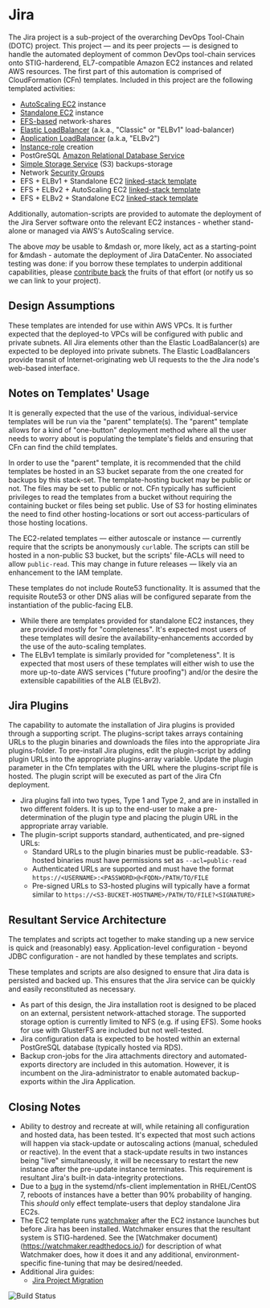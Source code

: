 # Jira

The Jira project is a sub-project of the overarching DevOps Tool-Chain (DOTC) project. This project — and its peer projects — is designed to handle the automated deployment of common DevOps tool-chain services onto STIG-harderend, EL7-compatible Amazon EC2 instances and related AWS resources. The first part of this automation is comprised of CloudFormation (CFn) templates. Included in this project are the following templated activities:

* [AutoScaling EC2](Templates/make_jira-dc_EC2-autoscale.tmplt.json) instance
* [Standalone EC2](Templates/make_jira-dc_EC2-node.tmplt.json) instance
* [EFS-based](Templates/make_jira-dc_EFS.tmplt.json) network-shares
* [Elastic LoadBalancer](Templates/make_jira-dc_ELBv1-pub.tmplt.json) (a.k.a., "Classic" or  "ELBv1" load-balancer)
* [Application LoadBalancer](Templates/make_jira-dc_ELBv2-pub.tmplt.json) (a.k.a, "ELBv2")
* [Instance-role](Templates/make_jira-dc_IAM-instance.tmplt.json) creation
* PostGreSQL [Amazon Relational Database Service](Templates/make_jira-dc_RDS.tmplt.json)
* [Simple Storage Service](Templates/make_jira-dc_S3-buckets.tmplt.json) (S3) backups-storage
* Network [Security Groups](Templates/make_jira-dc_SGs.tmplt.json)
* EFS + ELBv1 + Standalone EC2 [linked-stack template](Templates/make_jira-dc_parent-EFS-ELBv1.tmplt.json)
* EFS + ELBv2 + AutoScaling EC2 [linked-stack template](Templates/make_jira-dc_parent-EFS-ELBv2-autoscale.tmplt.json)
* EFS + ELBv2 + Standalone EC2 [linked-stack template](Templates/make_jira-dc_parent-EFS-ELBv2-instance.tmplt.json)

Additionally, automation-scripts are provided to automate the deployment of the Jira Server software onto the relevant EC2 instances - whether stand-alone or managed via AWS's AutoScaling service.

The above _may_ be usable to &mdash or, more likely, act as a starting-point for &mdash - automate the deployment of Jira DataCenter. No associated testing was done: if you borrow these templates to underpin additional capabilities, please  [contribute back](.github/contributing.md) the fruits of that effort (or notify us so we can link to your project).

## Design Assumptions

These templates are intended for use within AWS VPCs. It is further expected that the deployed-to VPCs will be configured with public and private subnets. All Jira elements other than the Elastic LoadBalancer(s) are expected to be deployed into private subnets. The Elastic LoadBalancers provide transit of Internet-originating web UI requests to the the Jira node's web-based interface.

## Notes on Templates' Usage

It is generally expected that the use of the various, individual-service templates will be run via the "parent" template(s). The "parent" template allows for a kind of "one-button" deployment method where all the user needs to worry about is populating the template's fields and ensuring that CFn can find the child templates.

In order to use the "parent" template, it is recommended that the child templates be hosted in an S3 bucket separate from the one created for backups by this stack-set. The template-hosting bucket may be public or not. The files may be set to public or not. CFn typically has sufficient privileges to read the templates from a bucket without requiring the containing bucket or files being set public. Use of S3 for hosting eliminates the need to find other hosting-locations or sort out access-particulars of those hosting locations.

The EC2-related templates — either autoscale or instance — currently require that the scripts be anonymously `curl`able. The scripts can still be hosted in a non-public S3 bucket, but the scripts' file-ACLs will need to allow `public-read`. This may change in future releases — likely via an enhancement to the IAM template.

These templates do not include Route53 functionality. It is assumed that the requisite Route53 or other DNS alias will be configured separate from the instantiation of the public-facing ELB.

* While there are templates provided for standalone EC2 instances, they are provided mostly for "completeness". It's expected most users of these templates will desire the availability-enhancements accorded by the use of the auto-scaling templates.
* The ELBv1 template is similarly provided for "completeness". It is expected that most users of these templates will either wish to use the more up-to-date AWS services ("future proofing") and/or the desire the extensible capabilities of the ALB (ELBv2).

## Jira Plugins

The capability to automate the installation of Jira plugins is provided through a supporting script.  The plugins-script takes arrays containing URLs to the plugin binaries and downloads the files into the appropriate Jira plugins-folder.  To pre-install Jira plugins, edit the plugin-script by adding plugin URLs into the appropriate plugins-array variable.  Update the plugin parameter in the Cfn templates with the URL where the plugins-script file is hosted.  The plugin script will be executed as part of the Jira Cfn deployment.

* Jira plugins fall into two types, Type 1 and Type 2, and are in installed in two different folders.  It is up to the end-user to make a pre-determination of the plugin type and placing the plugin URL in the appropriate array variable.
* The plugin-script supports standard, authenticated, and pre-signed URLs:
  * Standard URLs to the plugin binaries must be public-readable.  S3-hosted binaries must have permissions set as `--acl=public-read`
  * Authenticated URLs are supported and must have the format `https://<USERNAME>:<PASSWORD>@<FQDN>/PATH/TO/FILE`
  * Pre-signed URLs to S3-hosted plugins will typically have a format similar to `https://<S3-BUCKET-HOSTNAME>/PATH/TO/FILE?<SIGNATURE>`

## Resultant Service Architecture

The templates and scripts act together to make standing up a new service is quick and (reasonably) easy. Application-level configuration - beyond JDBC configuration - are not handled by these templates and scripts.

These templates and scripts are also designed to ensure that Jira data is persisted and backed up. This ensures that the Jira service can be quickly and easily reconstituted as necessary.
* As part of this design, the Jira installation root is designed to be placed on an external, persistent network-attached storage. The supported storage option is currently limited to NFS (e.g. if using EFS). Some hooks for use with GlusterFS are included but not well-tested.
* Jira configuration data is expected to be hosted within an external PostGreSQL database (typically hosted via RDS).
* Backup cron-jobs for the Jira attachments directory and automated-exports directory are included in this automation. However, it is incumbent on the Jira-administrator to enable automated backup-exports within the Jira Application.

## Closing Notes

* Ability to destroy and recreate at will, while retaining all configuration and hosted data, has been tested. It's expected that most such actions will happen via stack-update or autoscaling actions (manual, scheduled or reactive).  In the event that a stack-update results in two instances being "live" simultaneously, it will be necessary to restart the new instance after the pre-update instance terminates. This requirement is resultant Jira's built-in data-integrity protections.
* Due to a [bug](https://bugzilla.redhat.com/show_bug.cgi?id=1312002) in the systemd/nfs-client implementation in RHEL/CentOS 7, reboots of instances have a better than 90% probability of hanging. This _should_ only effect template-users that deploy standalone Jira EC2s.
* The EC2 template runs [watchmaker](http://watchmaker.readthedocs.io/en/stable/) after the EC2 instance launches but before Jira has been installed. Watchmaker ensures that the resultant system is STIG-hardened. See the [Watchmaker document)(https://watchmaker.readthedocs.io/) for description of what Watchmaker does, how it does it and any additional, environment-specific fine-tuning that may be desired/needed.
* Additional Jira guides:
  * [Jira Project Migration](docs/Jira-Project-Migrations.md)

![Build Status](https://travis-ci.org/plus3it/dotc-jira_dc.svg?branch=master)
